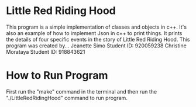 # Little Red Riding Hood

This program is a simple implementation of classes and objects in c++.
It's also an example of how to implement Json in c++ to print things.
It prints the details of four specific events in the story of Little Red Riding Hood. 
This program was created by... 
    Jeanette Simo        Student ID: 920059238
    Christine Morataya   Student ID: 918843621

# How to Run Program

First run the "make" command in the terminal and then run the "./LittleRedRidingHood" command to run program.